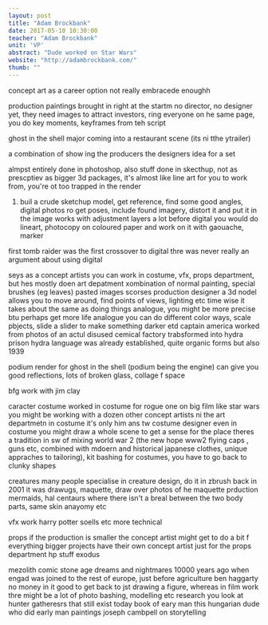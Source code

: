 ```yaml
---
layout: post
title: "Adam Brockbank"
date: 2017-05-10 10:30:00
teacher: "Adam Brockbank"
unit: 'VP'
abstract: "Dude worked on Star Wars"
website: "http://adambrockbank.com/"
thumb: ""
---
```


concept art as a career option not really embracede enoughh

production paintings
brought in right at the startm no director, no designer yet, they need images to attract investors, ring everyone on he same page, you do key moments, keyframes from teh script

ghost in the shell
major coming into a restaurant scene (its ni tthe ytrailer)

a combination of show ing the producers the designers idea for a set

almpst entirely done in photoshop, also stuff done in skecthup, not as prescptiev as bigger 3d packages, it's almost like line art for you to work from, you're ot too trapped in the render
1. buil a crude sketchup model, get reference, find some good angles, digital photos ro get poses, include found imagery, distort it and put it in the image
works with adjustment layers a lot
before digital you would do lineart, photocopy on coloured paper and work on it with gaouache, marker

first tomb raider was the first crossover to digital
thre was never really an argument about using digital 

seys
as a concept artists you can work in costume, vfx, props department, but hes mostly doen art depatment
xombination of normal painting, special brushes (eg leaves) pasted images
scorses production designer
a 3d nodel allows you to move around, find points of views, lighting etc
time wise it takes about the same as doing things analogue, you might be more precise btu perhaps get more life analogue
you can do different color ways, scale pbjects, slide a slider to make something darker etd
captain america
worked from photos of an actul disused cemical factory
trabsformed into hydra prison
hydra language was already established, quite organic forms but also 1939

podium render for ghost in the shell (podium being the engine)
can give you good reflections, lots of broken glass, collage f space

bfg
work with jim clay

caracter costume
worked in costume for rogue one
on big film like star wars you might be working with a dozen other concept artists ni the art departmetn
in costume it's only him ans tw costume designer
even in costume you might draw a whole scene to get a sense for the place
theres a tradition in sw of mixing world war 2 (the new hope www2 flying caps , guns etc, combined with mdoern and historical japanese clothes, unique appraches to tailoring), kit bashing for costumes, you have to go back to clunky shapes

creatures
many people specialise in creature design, do it in zbrush
back in 2001 it was drawugs, maquette, draw over photos of he maquette prduction
mermaids, hal centaurs where there isn't a breal between the two body parts, same skin anayomy etc

vfx work
harry potter soells etc
more technical 

props
if the production is smaller the concept artist might get to do a bit f everything
bigger projects have their own concept artist just for the props department
hp stuff
exodus

mezolith comic
stone age dreams and nightmares
10000 years ago when engad was joined to the rest of europe, just before agriculture
ben haggarty
no money in it
good to get back to jst drawing a figure, whereas in film work thre might be a lot of photo bashing, modelling etc
research you look at hunter gatheresrs that still exist today
book of eary man
this hungarian dude who did early man paintings
joseph cambpell on storytelling
